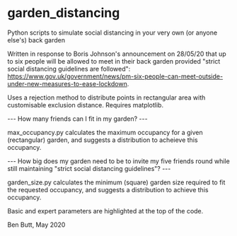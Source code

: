 # garden_distancing
Python scripts to simulate social distancing in your very own (or anyone else's) back garden

Written in response to Boris Johnson's announcement on 28/05/20 that up to six people will be allowed to meet in their back garden provided "strict social distancing guidelines are followed": https://www.gov.uk/government/news/pm-six-people-can-meet-outside-under-new-measures-to-ease-lockdown.

Uses a rejection method to distribute points in rectangular area with customisable exclusion distance. Requires matplotlib.

--- How many friends can I fit in my garden? ---

max_occupancy.py calculates the maximum occupancy for a given (rectangular) garden, and suggests a distribution to acheieve this occupancy.

--- How big does my garden need to be to invite my five friends round while still maintaining "strict social distancing guidelines"? ---

garden_size.py calculates the minimum (square) garden size required to fit the requested occupancy, and suggests a distribution to achieve this occupancy.


Basic and expert parameters are highlighted at the top of the code.

Ben Butt, May 2020
